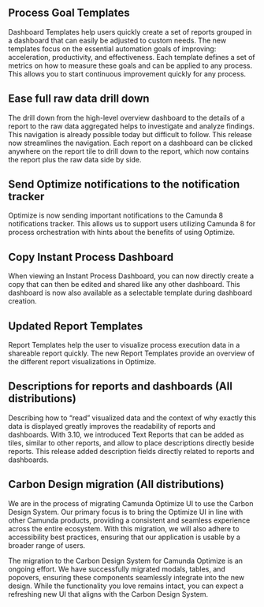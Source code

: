 ## Process Goal Templates
Dashboard Templates help users quickly create a set of reports grouped in a dashboard that can easily be adjusted to custom needs. The new templates focus on the essential automation goals of improving: acceleration, productivity, and effectiveness. Each template defines a set of metrics on how to measure these goals and can be applied to any process. This allows you to start continuous improvement quickly for any process.

## Ease full raw data drill down
The drill down from the high-level overview dashboard to the details of a report to the raw data aggregated helps to investigate and analyze findings. This navigation is already possible today but difficult to follow. This release now streamlines the navigation. Each report on a dashboard can be clicked anywhere on the report tile to drill down to the report, which now contains the report plus the raw data side by side. 

## Send Optimize notifications to the notification tracker
Optimize is now sending important notifications to the Camunda 8 notifications tracker. This allows us to support users utilizing Camunda 8 for process orchestration with hints about the benefits of using Optimize.

## Copy Instant Process Dashboard
When viewing an Instant Process Dashboard, you can now directly create a copy that can then be edited and shared like any other dashboard. This dashboard is now also available as a selectable template during dashboard creation.

## Updated Report Templates
Report Templates help the user to visualize process execution data in a shareable report quickly. The new Report Templates provide an overview of the different report visualizations in Optimize.

## Descriptions for reports and dashboards (All distributions)
Describing how to “read” visualized data and the context of why exactly this data is displayed greatly improves the readability of reports and dashboards. With 3.10, we introduced Text Reports that can be added as tiles, similar to other reports, and allow to place descriptions directly beside reports. This release added description fields directly related to reports and dashboards. 

## Carbon Design migration (All distributions)
We are in the process of migrating Camunda Optimize UI to use the Carbon Design System. Our primary focus is to bring the Optimize UI in line with other Camunda products, providing a consistent and seamless experience across the entire ecosystem. With this migration, we will also adhere to accessibility best practices, ensuring that our application is usable by a broader range of users.

The migration to the Carbon Design System for Camunda Optimize is an ongoing effort. We have successfully migrated modals, tables, and popovers, ensuring these components seamlessly integrate into the new design. While the functionality you love remains intact, you can expect a refreshing new UI that aligns with the Carbon Design System.

